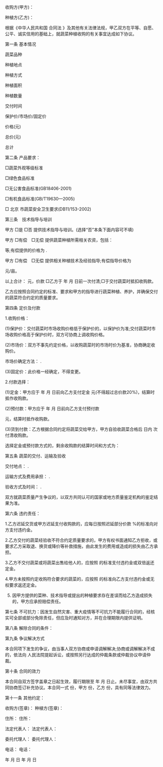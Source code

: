 
 


收购方(甲方)：


种植方(乙方)：


根据《中华人民共和国
合同法
》及其他有关法律法规，甲乙双方在平等、自愿、公平、诚实信用的基础上，就蔬菜种植收购的有关事宜达成如下协议。


第一条 基本情况


蔬菜品种


种植地点


种植方式


种植面积


种植数量


交付时间


保护价/市场价/固定价


价格(元)


总价(元)


总计


第二条 产品要求：


□蔬菜外观等级标准


□绿色食品标准


□无公害食品标准(GB18406-2001)


□有机食品标准(GB/T19630—2005)


□
北京
市蔬菜安全卫生要求(DB11/153-2002)


第三条　技术指导与培训


甲方 □是 □否 提供技术指导与培训。(选择“否”本条下面内容可不填)


甲方 □有偿　□无偿 提供蔬菜种植所需相关农资，包括：


等;有偿提供的价格为 .


甲方 □有偿　□无偿 提供相关种植技术及经验指导;有偿指导价格为


元/亩。


以上合计： 元，价款 □乙方于 年 月 日前一次付清;□于交付蔬菜时抵扣收购款。


乙方应按照合同约定的标准、要求和甲方的指导进行蔬菜种植、养护，并确保交付的蔬菜符合约定的质量要求。


第四条 定价及付款


1.收购价格：


(1)保护价：交付蔬菜时市场收购价格低于保护价的，以保护价为准;交付蔬菜时市场收购价格高于保护价时，双方可协商上调收购价格。


(2)市场价：双方不事先约定价格，以收购蔬菜时的市场时价为基准，协商确定收购价。


市场价确定方法： .


(3)固定价：此价格一经确定，不得变更。


2.付款选择：


(1)定金：甲方应于 年 月 日前向乙方支付定金 元(不得超过总价款20%)，结算时抵作收购款。


(2)预付款：甲方应于 年 月 日前向乙方支付预付款


元，结算时抵作收购款。


(3)货到付款：乙方根据合同约定将蔬菜交给甲方，甲方自验收蔬菜合格后 日内 次付清收购款。


选择定金或预付款方式的，剩余收购款的结算时间和方式为：


第五条 蔬菜的交付、运输及验收


交付地点： .


运输方式及费用承担： .


验收方式及时间： .


双方就蔬菜质量产生争议的，以双方共同认可的国家或地方质量鉴定机构的鉴定结果为准。


第六条 违约责任：


1.乙方迟延交货或甲方迟延支付收购款的，应每日按照迟延部分价款 %的标准向对方支付违约金。


2.乙方交付的蔬菜经验收不符合约定质量要求的，甲方有权书面通知乙方拒收，或要求乙方采取退、换货或降价等补救措施，由此发生的费用或造成的损失由乙方承担。


3.乙方不交付蔬菜或将蔬菜出售给他人的，应按照 的标准支付违约金或双倍返还定金。


4.甲方未按照约定收购符合要求的蔬菜的，应按照 的标准向乙方支付违约金或无权要求返还定金。


5. 因甲方提供的菜种、技术指导或提出的种植要求存在差误而给乙方造成损失的，甲方应承担赔偿责任。


第七条 不可抗力：因发生自然灾害、重大疫情等不可抗力不能履行合同的，经核实可全部或部分免除责任，但应及时通知对方，并在合理期限内提供证明。


第八条 解除合同的条件：


第九条 争议解决方式


本合同项下发生的争议，由当事人双方协商或申请调解解决;协商或调解解决不成的，依法向 人民法院提起诉讼，或按照另行达成的仲裁条款或仲裁协议申请仲裁。


第十条 合同的效力


本合同自双方签字盖章之日起生效，履行期限至 年 月 日止。未尽事宜，由双方共同协商签订补充协议。本合同一式   份，甲方 份，乙方    份，具有同等法律效力。


第十一条 其他约定：


收购方(签章)： 种植方(签章)：


住所： 住所：


法定代表人： 法定代表人：


委托代理人： 委托代理人：


电话： 电话：


年 月 日 年 月 日
 


 

 
 
 
 
 
  


  
 

  


  


  
 
 
 
 

